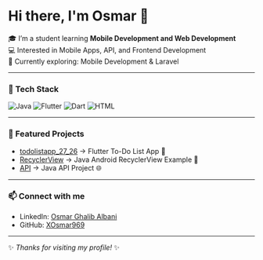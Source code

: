 # Hi there, I'm Osmar 👋

🎓 I’m a student learning **Mobile Development and Web Development**  
💻 Interested in Mobile Apps, API, and Frontend Development  
🌱 Currently exploring: Mobile Development & Laravel

---

### 🔧 Tech Stack
![Java](https://img.shields.io/badge/Java-ED8B00?style=for-the-badge&logo=openjdk&logoColor=white)
![Flutter](https://img.shields.io/badge/Flutter-02569B?style=for-the-badge&logo=flutter&logoColor=white)
![Dart](https://img.shields.io/badge/Dart-0175C2?style=for-the-badge&logo=dart&logoColor=white)
![HTML](https://img.shields.io/badge/HTML5-E34F26?style=for-the-badge&logo=html5&logoColor=white)

---

### 📌 Featured Projects
- [todolistapp_27_26](https://github.com/XOsmar969/todolistapp_27_26) → Flutter To-Do List App 📱  
- [RecyclerView](https://github.com/XOsmar969/RecyclerView) → Java Android RecyclerView Example 📂  
- [API](https://github.com/XOsmar969/API) → Java API Project 🌐  

---

### 📫 Connect with me
- LinkedIn: [Osmar Ghalib Albani](https://www.linkedin.com/in/osmar-ghalib-albani-764926383)  
- GitHub: [XOsmar969](https://github.com/XOsmar969)  

---
✨ *Thanks for visiting my profile!* ✨
